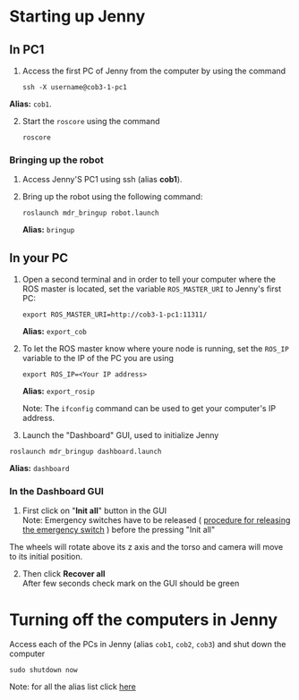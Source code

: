 # Starting up Jenny

## In PC1
1. Access the first PC of Jenny from the computer by using the command

    ```shell
    ssh -X username@cob3-1-pc1
    ```

 **Alias:** `cob1`.

2. Start the `roscore` using the command

    ```shell
    roscore
    ```

### Bringing up the robot
1. Access Jenny'S PC1 using ssh (alias **cob1**).

2. Bring up the robot using the following command:

    ```shell
    roslaunch mdr_bringup robot.launch
    ```

    **Alias:** `bringup`


## In your PC

1. Open a second terminal and in order to tell your computer where the ROS master is located, set the variable `ROS_MASTER_URI` to Jenny's first PC:

    ```shell
    export ROS_MASTER_URI=http://cob3-1-pc1:11311/
    ```

    **Alias:** `export_cob`

2. To let the ROS master know where youre node is running, set the `ROS_IP` variable to the IP of the PC you are using

    ```shell
    export ROS_IP=<Your IP address>
    ```

    **Alias:** `export_rosip`

    Note: The `ifconfig` command can be used to get your computer's IP address.

3. Launch the "Dashboard" GUI, used to initialize Jenny

```shell
roslaunch mdr_bringup dashboard.launch
```
**Alias:** `dashboard`



### In the Dashboard GUI

1. First click on "**Init all**" button in the GUI  
Note: Emergency switches have to be released ( [procedure for releasing the emergency switch](https://mas.b-it-center.de/gitgate/b-it-bots/bitbots_athome/wikis/jenny/turning-jenny-on-and-off) ) before the pressing "Init all"

 The wheels will rotate above its z axis and the torso and camera will move to its initial position.

2. Then click **Recover all**  
After few seconds check mark on the GUI should be green


# Turning off the computers in Jenny

Access each of the PCs in Jenny (alias `cob1`, `cob2`, `cob3`) and shut down the computer

```shell
sudo shutdown now
```

Note: for all the alias list click [here](https://mas.b-it-center.de/gitgate/b-it-bots/bitbots_athome/wikis/development/setup/aliases)
